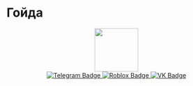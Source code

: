 # Гойда

<div id="header" align="center">
  <img src="https://i.giphy.com/media/v1.Y2lkPTc5MGI3NjExMXU4c2l2d2w0ZnI4Ymk5MGMyaXR0eTVraGtlOTg5aTl3NDEyNWd0MyZlcD12MV9pbnRlcm5hbF9naWZfYnlfaWQmY3Q9cw/KzJkzjggfGN5Py6nkT/giphy.gif" width="100"/>
  <div id="badges">
    <a href="https://t.me/ilyatychinin">
      <img src="https://img.shields.io/badge/Telegram-blue?style=for-the-badge&logo=telegram&logoColor=white" alt="Telegram Badge"/>
    </a>
    <a href="https://www.roblox.com/users/628981902/profile">
      <img src="https://img.shields.io/badge/Roblox-green?style=for-the-badge&logo=roblox&logoColor=white" alt="Roblox Badge"/>
    </a>
    <a href="https://vk.com/ilyatychinin">
      <img src="https://img.shields.io/badge/VK-blue?style=for-the-badge&logo=VK&logoColor=white" alt="VK Badge"/>
    </a>
  </div>
</div>
